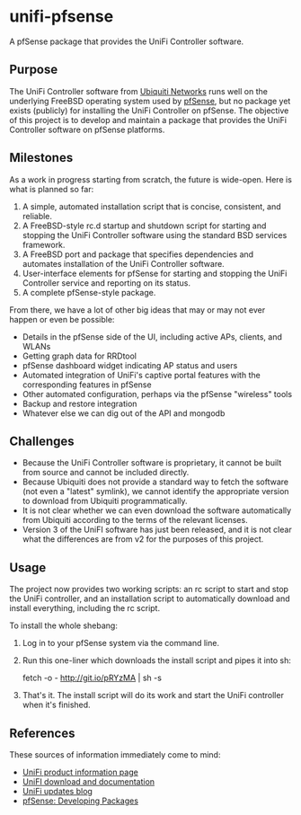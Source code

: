 unifi-pfsense
=============

A pfSense package that provides the UniFi Controller software.

Purpose
-------

The UniFi Controller software from [Ubiquiti Networks](http://www.ubnt.com/) runs well on the underlying FreeBSD operating system used by [pfSense](http://www.pfsense.org/), but no package yet exists (publicly) for installing the UniFi Controller on pfSense. The objective of this project is to develop and maintain a package that provides the UniFi Controller software on pfSense platforms.

Milestones
----------

As a work in progress starting from scratch, the future is wide-open. Here is what is planned so far:

1. A simple, automated installation script that is concise, consistent, and reliable.
2. A FreeBSD-style rc.d startup and shutdown script for starting and stopping the UniFi Controller software using the standard BSD services framework.
3. A FreeBSD port and package that specifies dependencies and automates installation of the UniFi Controller software.
4. User-interface elements for pfSense for starting and stopping the UniFi Controller service and reporting on its status.
5. A complete pfSense-style package.

From there, we have a lot of other big ideas that may or may not ever happen or even be possible:

- Details in the pfSense side of the UI, including active APs, clients, and WLANs
- Getting graph data for RRDtool
- pfSense dashboard widget indicating AP status and users
- Automated integration of UniFi's captive portal features with the corresponding features in pfSense
- Other automated configuration, perhaps via the pfSense "wireless" tools
- Backup and restore integration
- Whatever else we can dig out of the API and mongodb

Challenges
----------

- Because the UniFi Controller software is proprietary, it cannot be built from source and cannot be included directly.
- Because Ubiquiti does not provide a standard way to fetch the software (not even a "latest" symlink), we cannot identify the appropriate version to download from Ubiquiti programmatically.
- It is not clear whether we can even download the software automatically from Ubiquiti according to the terms of the relevant licenses.
- Version 3 of the UniFI software has just been released, and it is not clear what the differences are from v2 for the purposes of this project.

Usage
-----

The project now provides two working scripts: an rc script to start and stop the UniFi controller, and an installation script to automatically download and install everything, including the rc script.

To install the whole shebang:

1. Log in to your pfSense system via the command line.
2. Run this one-liner which downloads the install script and pipes it into sh:

    fetch -o - http://git.io/pRYzMA | sh -s

3. That's it. The install script will do its work and start the UniFi controller when it's finished.

References
----------

These sources of information immediately come to mind:

- [UniFi product information page](http://www.ubnt.com/unifi#UnifiSoftware)
- [UniFI download and documentation](http://www.ubnt.com/download#UniFi:AP)
- [UniFi updates blog](http://community.ubnt.com/t5/UniFi-Updates-Blog/bg-p/Blog_UniFi)
- [pfSense: Developing Packages](https://doc.pfsense.org/index.php/Developing_Packages)
